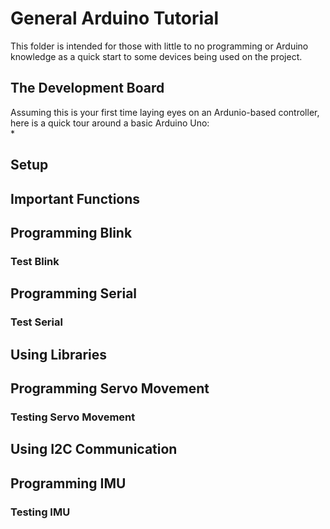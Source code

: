 # General Arduino Tutorial
This folder is intended for those with little to no programming or Arduino knowledge as a quick start to some devices being used on the project.

## The Development Board
Assuming this is your first time laying eyes on an Ardunio-based controller, here is a quick tour around a basic Arduino Uno:  
* 

## Setup

## Important Functions

## Programming Blink

### Test Blink

## Programming Serial

### Test Serial

## Using Libraries

## Programming Servo Movement

### Testing Servo Movement

## Using I2C Communication

## Programming IMU

### Testing IMU
